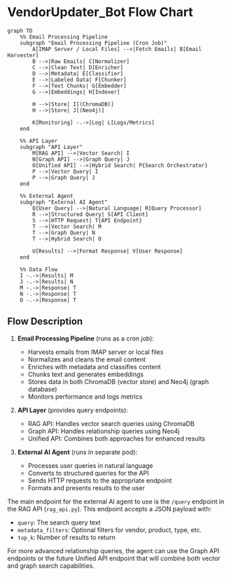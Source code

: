 # VendorUpdater_Bot Flow Chart

```mermaid
graph TD
    %% Email Processing Pipeline
    subgraph "Email Processing Pipeline (Cron Job)"
        A[IMAP Server / Local Files] -->|Fetch Emails| B[Email Harvester]
        B -->|Raw Emails| C[Normalizer]
        C -->|Clean Text| D[Enricher]
        D -->|Metadata| E[Classifier]
        E -->|Labeled Data| F[Chunker]
        F -->|Text Chunks| G[Embedder]
        G -->|Embeddings| H[Indexer]
        
        H -->|Store| I[(ChromaDB)]
        H -->|Store| J[(Neo4j)]
        
        K[Monitoring] -.->|Log| L[Logs/Metrics]
    end
    
    %% API Layer
    subgraph "API Layer"
        M[RAG API] -->|Vector Search| I
        N[Graph API] -->|Graph Query| J
        O[Unified API] -->|Hybrid Search| P{Search Orchestrator}
        P -->|Vector Query| I
        P -->|Graph Query| J
    end
    
    %% External Agent
    subgraph "External AI Agent"
        Q[User Query] -->|Natural Language| R[Query Processor]
        R -->|Structured Query| S[API Client]
        S -->|HTTP Request| T{API Endpoint}
        T -->|Vector Search| M
        T -->|Graph Query| N
        T -->|Hybrid Search| O
        
        U[Results] -->|Format Response| V[User Response]
    end
    
    %% Data Flow
    I -.->|Results| M
    J -.->|Results| N
    M -.->|Response| T
    N -.->|Response| T
    O -.->|Response| T
```

## Flow Description

1. **Email Processing Pipeline** (runs as a cron job):
   - Harvests emails from IMAP server or local files
   - Normalizes and cleans the email content
   - Enriches with metadata and classifies content
   - Chunks text and generates embeddings
   - Stores data in both ChromaDB (vector store) and Neo4j (graph database)
   - Monitors performance and logs metrics

2. **API Layer** (provides query endpoints):
   - RAG API: Handles vector search queries using ChromaDB
   - Graph API: Handles relationship queries using Neo4j
   - Unified API: Combines both approaches for enhanced results

3. **External AI Agent** (runs in separate pod):
   - Processes user queries in natural language
   - Converts to structured queries for the API
   - Sends HTTP requests to the appropriate endpoint
   - Formats and presents results to the user

The main endpoint for the external AI agent to use is the `/query` endpoint in the RAG API (`rag_api.py`). This endpoint accepts a JSON payload with:
- `query`: The search query text
- `metadata_filters`: Optional filters for vendor, product, type, etc.
- `top_k`: Number of results to return

For more advanced relationship queries, the agent can use the Graph API endpoints or the future Unified API endpoint that will combine both vector and graph search capabilities.